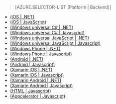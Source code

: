> [AZURE.SELECTOR-LIST (Platform | Backend)]
- [(iOS | .NET)](/ja-jp/documentation/articles/mobile-services-dotnet-backend-ios-get-started-users/)
- [(iOS | JavaScript)](/ja-jp/documentation/articles/mobile-services-ios-get-started-users/)
- [(Windows universal C# | .NET)](/ja-jp/documentation/articles/mobile-services-dotnet-backend-windows-universal-dotnet-get-started-users/)
- [(Windows universal C# | Javascript)](/ja-jp/documentation/articles/mobile-services-javascript-backend-windows-universal-dotnet-get-started-users/)
- [(Windows universal JavaScript | .NET)](/ja-jp/documentation/articles/mobile-services-dotnet-backend-windows-store-javascript-get-started-users/)
- [(Windows universal JavaScript | Javascript)](/ja-jp/documentation/articles/mobile-services-windows-store-javascript-get-started-users/)
- [(Windows Phone | .NET)](/ja-jp/documentation/articles/mobile-services-dotnet-backend-windows-phone-get-started-users/)
- [(Windows Phone | Javascript)](/ja-jp/documentation/articles/mobile-services-windows-phone-get-started-users/)
- [(Android | .NET)](/ja-jp/documentation/articles/mobile-services-dotnet-backend-android-get-started-users/)
- [(Android | Javascript)](/ja-jp/documentation/articles/mobile-services-android-get-started-users/)
- [(Xamarin iOS | .NET)](/ja-jp/documentation/articles/mobile-services-dotnet-backend-xamarin-ios-get-started-users/)
- [(Xamarin iOS | Javascript)](/ja-jp/documentation/articles/partner-xamarin-mobile-services-ios-get-started-users/)
- [(Xamarin Android | .NET)](/ja-jp/documentation/articles/mobile-services-dotnet-backend-xamarin-android-get-started-users/)
- [(Xamarin Android | Javascript)](/ja-jp/documentation/articles/partner-xamarin-mobile-services-android-get-started-users/)
- [(HTML | Javascript)](/ja-jp/documentation/articles/mobile-services-html-get-started-users/)
- [(Appcelerator | Javascript)](/ja-jp/documentation/articles/partner-appcelerator-mobile-services-javascript-backend-appcelerator-get-started-users/)



<!--HONumber=42-->
